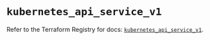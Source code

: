 # `kubernetes_api_service_v1`

Refer to the Terraform Registry for docs: [`kubernetes_api_service_v1`](https://registry.terraform.io/providers/hashicorp/kubernetes/2.35.0/docs/resources/api_service_v1).
